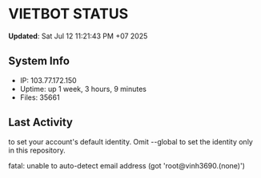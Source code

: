 # VIETBOT STATUS
**Updated**: Sat Jul 12 11:21:43 PM +07 2025

## System Info
- IP: 103.77.172.150
- Uptime: up 1 week, 3 hours, 9 minutes
- Files: 35661

## Last Activity

to set your account's default identity.
Omit --global to set the identity only in this repository.

fatal: unable to auto-detect email address (got 'root@vinh3690.(none)')
